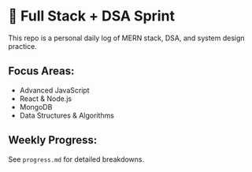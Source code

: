 # 📘 Full Stack + DSA Sprint

This repo is a personal daily log of MERN stack, DSA, and system design practice.

## Focus Areas:
- Advanced JavaScript
- React & Node.js
- MongoDB
- Data Structures & Algorithms

## Weekly Progress:
See `progress.md` for detailed breakdowns.
